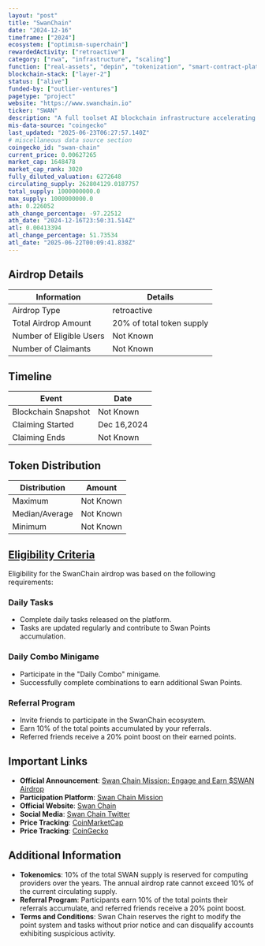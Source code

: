 ```yaml
---
layout: "post"
title: "SwanChain"
date: "2024-12-16"
timeframe: ["2024"]
ecosystem: ["optimism-superchain"]
rewardedActivity: ["retroactive"]
category: ["rwa", "infrastructure", "scaling"]
function: ["real-assets", "depin", "tokenization", "smart-contract-platform"]
blockchain-stack: ["layer-2"]
status: ["alive"]
funded-by: ["outlier-ventures"]
pagetype: "project"
website: "https://www.swanchain.io"
ticker: "SWAN"
description: "A full toolset AI blockchain infrastructure accelerating AI adoption by merging Web3 with AI, providing comprehensive solutions across storage, computing, bandwidth, and payments."
mis-data-source: "coingecko"
last_updated: "2025-06-23T06:27:57.140Z"
# miscellaneous data source section
coingecko_id: "swan-chain"
current_price: 0.00627265
market_cap: 1648478
market_cap_rank: 3020
fully_diluted_valuation: 6272648
circulating_supply: 262804129.0187757
total_supply: 1000000000.0
max_supply: 1000000000.0
ath: 0.226052
ath_change_percentage: -97.22512
ath_date: "2024-12-16T23:50:31.514Z"
atl: 0.00413394
atl_change_percentage: 51.73534
atl_date: "2025-06-22T00:09:41.838Z"
---
```


## Airdrop Details

| Information              | Details                   |
| ------------------------ | ------------------------- |
| Airdrop Type             | retroactive               |
| Total Airdrop Amount     | 20% of total token supply |
| Number of Eligible Users | Not Known                 |
| Number of Claimants      | Not Known                 |

## Timeline

| Event               | Date        |
| ------------------- | ----------- |
| Blockchain Snapshot | Not Known   |
| Claiming Started    | Dec 16,2024 |
| Claiming Ends       | Not Known   |

## Token Distribution

| Distribution   | Amount    |
| -------------- | --------- |
| Maximum        | Not Known |
| Median/Average | Not Known |
| Minimum        | Not Known |

## [Eligibility Criteria](https://swanchain.medium.com/swan-chain-mission-engage-and-earn-swan-airdrop-8a91d96f9ec7)

Eligibility for the SwanChain airdrop was based on the following requirements:

### Daily Tasks
- Complete daily tasks released on the platform.
- Tasks are updated regularly and contribute to Swan Points accumulation.

### Daily Combo Minigame
- Participate in the "Daily Combo" minigame.
- Successfully complete combinations to earn additional Swan Points.

### Referral Program
- Invite friends to participate in the SwanChain ecosystem.
- Earn 10% of the total points accumulated by your referrals.
- Referred friends receive a 20% point boost on their earned points.

## Important Links

- **Official Announcement**: [Swan Chain Mission: Engage and Earn $SWAN Airdrop](https://swanchain.medium.com/swan-chain-mission-engage-and-earn-swan-airdrop-8a91d96f9ec7)
- **Participation Platform**: [Swan Chain Mission](https://mission.swanchain.io/)
- **Official Website**: [Swan Chain](https://www.swanchain.io)
- **Social Media**: [Swan Chain Twitter](https://twitter.com/swan_chain)
- **Price Tracking**: [CoinMarketCap](https://coinmarketcap.com/currencies/swan-chain/)
- **Price Tracking**: [CoinGecko](https://www.coingecko.com/en/coins/swan-chain/)

## Additional Information

- **Tokenomics**: 10% of the total SWAN supply is reserved for computing providers over the years. The annual airdrop rate cannot exceed 10% of the current circulating supply.
- **Referral Program**: Participants earn 10% of the total points their referrals accumulate, and referred friends receive a 20% point boost.
- **Terms and Conditions**: Swan Chain reserves the right to modify the point system and tasks without prior notice and can disqualify accounts exhibiting suspicious activity.